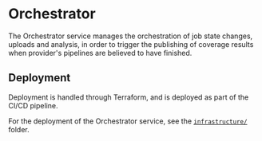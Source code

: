 # Orchestrator

The Orchestrator service manages the orchestration of job state changes, uploads and analysis, in order to
trigger the publishing of coverage results when provider's pipelines are believed to have finished.

## Deployment

Deployment is handled through Terraform, and is deployed as part of the CI/CD pipeline.

For the deployment of the Orchestrator service, see the [`infrastructure/`](./infrastructure) folder.